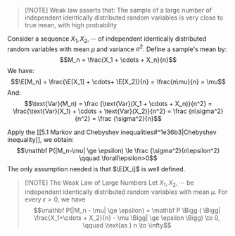 
> [!NOTE] Weak law asserts that:
> The sample of a large number of independent identically distributed random variables is very close to true mean, with high probability

Consider a sequence $X_1, X_2, \cdots$ of independent identically distributed random variables with mean $\mu$ and variance $\sigma^2$. Define a sample's mean by: $$M_n = \frac{X_1 + \cdots + X_n}{n}$$
We have:  $$\E[M_n] = \frac{\E[X_1] + \cdots+ \E[X_2]}{n} = \frac{n\mu}{n} = \mu$$
And: $$\text{Var}(M_n) = \frac {\text{Var}(X_1 + \cdots + X_n)}{n^2} = \frac{\text{Var}(X_1) + \cdots + \text{Var}(X_2)}{n^2} = \frac {n\sigma^2}{n^2} = \frac {\sigma^2}{n}$$

Apply the [[5.1 Markov and Chebyshev inequalities#^1e36b3|Chebyshev inequality]], we obtain: $$\mathbf P(|M_n-\mu| \ge \epsilon) \le \frac {\sigma^2}{n\epsilon^2} \qquad \forall\epsilon>0$$
The only assumption needed is that $\E[X_i]$ is well defined.

>[!NOTE] The Weak Law of Large Numbers
>Let $X_1, X_2, \cdots$ be independent identically distributed random variables with mean $\mu$. For every $\epsilon > 0$, we have $$\mathbf P(|M_n - \mu| \ge \epsilon) = \mathbf P \Bigg ( \Bigg| \frac{X_1+\cdots + X_2}{n} - \mu \Bigg| \ge \epsilon \Bigg) \to 0, \qquad \text{as } n \to \infty$$





